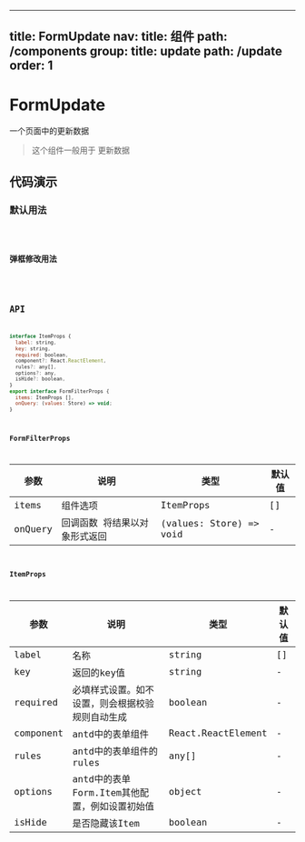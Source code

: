 
---
title: FormUpdate
nav:
  title: 组件
  path: /components
group:
  title: update
  path: /update
  order: 1
---


# FormUpdate

一个页面中的更新数据
> 这个组件一般用于 更新数据


## 代码演示

### 默认用法

<code src="./demo/demo1.tsx" />

### 弹框修改用法

<code src="./demo/demo2.tsx" />


## API
```javascript
interface ItemProps {
  label: string,
  key: string,
  required: boolean,
  component?: React.ReactElement,
  rules?: any[],
  options?: any,
  isHide?: boolean,
}
export interface FormFilterProps {
  items: ItemProps [],
  onQuery: (values: Store) => void;
}
```

### FormFilterProps

| 参数                           | 说明                            | 类型                                  | 默认值             |
|--------------------------------|---------------------------------|---------------------------------------|--------------------|
| items            | 组件选项                    | ItemProps                               | []              |
| onQuery            | 回调函数 将结果以对象形式返回   |  (values: Store) => void                     |         -      |

### ItemProps
| 参数                           | 说明                            | 类型                                  | 默认值             |
|--------------------------------|---------------------------------|---------------------------------------|--------------------|
| label            | 名称                    | string                               | []              |
| key            | 返回的key值                    |  string                    |         -      |
| required            | 必填样式设置。如不设置，则会根据校验规则自动生成  |  boolean                    |         -      |
| component            | antd中的表单组件  |  React.ReactElement           |         -      |
| rules            | antd中的表单组件的rules  |  any[]           |         -      |
| options            | antd中的表单Form.Item其他配置，例如设置初始值  |  object           |         -      |
| isHide            | 是否隐藏该Item  | boolean           |         -      |